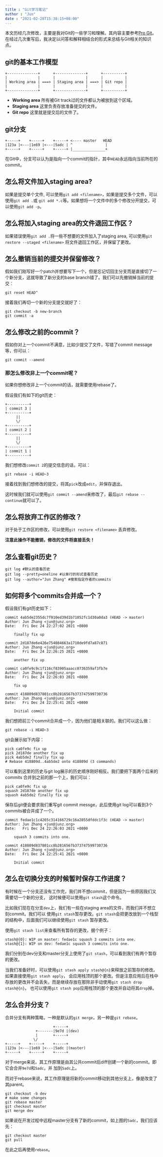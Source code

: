 ```yaml
---
title : "Git学习笔记"
author : "Jun"
date : "2021-02-28T15:38:15+08:00"
---
```


本文历经几次修改，主要是我对Git的一些学习和理解。其内容主要参考[Pro Git](https://git-scm.com/book/en/v2)。
在经过几次重写后，我决定以问答和解释相结合的形式来总结与Git相关的知识点。

## git的基本工作模型
```
+--------------+      +--------------+      +----------+
|              |      |              |      |          |
| Working area | ===> | Staging area | ===> | Git repo |
|              |      |              |      |          |
+--------------+      +--------------+      +----------+
```

- **Working area** 所有被Git track过的文件都认为被放到这个区域。
- **Staging area** 这里负责存放准备提交的文件。
- **Git repo** 这里就是提交后的文件了。

## git分支
```
+-----+    +-----+    +-----+ <---- master   HEAD
|123a |<---|1e69 |<---|5adc | ^               |
+-----+    +-----+    +-----+ |_______________+
```

在Git中，分支可以认为是指向一个commit的指针，其中`HEAD`永远指向当前所在的commit。

## 怎么将文件加入staging area?
如果是提交单个文件, 可以使用`git add <filename>`，如果是提交多个文件，可以使用`git add .`或
`git add *.c`等。如果想将一个文件中的多个修改分开提交，可以使用`git add -p`。

## 怎么将加入staging area的文件退回工作区？
如果错误使用`git add .`将一些不想要的文件加入了staging area, 可以使用`git restore --staged <filename>`
将文件退回工作区，并保留了更改。

## 怎么撤销当前的提交并保留修改？
假如我们刚写好一个patch并想要写下一个，但是忘记切回主分支而是直接切了一个新分支，这就导致了新分支的base branch错了。我们可以先撤销掉当前的提交：
```
git reset HEAD^
```
接着我们再切一个新的分支提交就好了：
```
git checkout -b new-branch
git commit -a
```

## 怎么修改之前的commit？
假如你对上一个commit不满意，比如少提交了文件，写错了commit message等，你可以：
```
git commit --amend
```
### 那怎么修改非上一个commit呢？
如果你想修改非上一个commit的话，就需要使用rebase了。

假设我们有如下的git历史：
```
+----------+
| commit 3 |
+----------+
     ||
	 \/
+----------+
| commit 2 |
+----------+
     ||
	 \/
+----------+
| commit 1 |
+----------+
```
我们想修改`commit 2`的提交信息的话，可以：
```
git rebase -i HEAD~3
```
接着找到我们想修改的提交，将其`pick`改成`edit`，并保存退出。

这时候我们就可以使用`git commit --amend`来修改了，最后`git rebase --continue`就可以了。

## 怎么将放弃工作区的修改？
对于处于工作区的修改，可以使用`git restore <filename>` 丢弃修改。

**注意此操作不能撤销，修改的文件将直接丢失！**

## 怎么查看git历史？
```
git log #默认的查看历史
git log --pretty=oneline #以单行的形式查看历史
git log --author="Jun Zhang" #搜索指定作者的commits
```

## 如何将多个commits合并成一个？
假设我们有git历史如下：
```
commit 4ab5de2355dc7f910ed39d1b71052fc1d30a0da3 (HEAD -> master)
Author: Jun Zhang <jun@junz.org>
Date:   Fri Dec 24 22:27:02 2021 +0800

    finally fix up

commit 2d187de6e426e754084663a1710de9fd7a87c871
Author: Jun Zhang <jun@junz.org>
Date:   Fri Dec 24 22:26:25 2021 +0800

    another fix up

commit ca0fe9c9c1f116cf83905aaacc0736359af3fb7e
Author: Jun Zhang <jun@junz.org>
Date:   Fri Dec 24 22:26:03 2021 +0800

    fix up

commit 418809d837801cc8b2816567b373747599730736
Author: Jun Zhang <jun@junz.org>
Date:   Fri Dec 24 22:25:41 2021 +0800

    Initial commit
```

我们想把前三个commit合并成一个，因为他们是相关联的。我们可以这么做：
```
git rebase -i HEAD~3
```

git会展示如下内容：
```
pick ca0fe9c fix up
pick 2d187de another fix up
pick 4ab5de2 finally fix up
# Rebase 418809d..4ab5de2 onto 418809d (3 commands)
```
可以看到这里的历史与git log展示的历史顺序刚好相反。我们要把下面两个后来的commits
合并到之前的那一个上，我们可以：

```
pick ca0fe9c fix up
squash 2d187de another fix up
squash 4ab5de2 finally fix up
```
保存后git便会要求我们重写git commit messge，此后使用git log可以看到3个commits被合并成了一个。
```
commit fedae1c1c4265c314166729c16a2855dfddc1f3c (HEAD -> master)
Author: Jun Zhang <jun@junz.org>
Date:   Fri Dec 24 22:26:03 2021 +0800

    squash 3 commits into one.

commit 418809d837801cc8b2816567b373747599730736
Author: Jun Zhang <jun@junz.org>
Date:   Fri Dec 24 22:25:41 2021 +0800

    Initial commit
```

## 怎么在切换分支的时候暂时保存工作进度？
有时候在一个分支还没有工作完，我们并不想commit，但是因为一些原因我们又需要切一个新的分支，
这时候便可以使用`git stash`这个命令。

比如我们现在在分支`dev`上，我们有一些在staging area的文件，而我们并不想立刻commit。我们可以
使用`git stash`暂存更改。`git stash`会把更改放到一个栈型的结构中，后面我们可以继续使用`git stash`
暂存更改。

使用`git stash list`来查看所有暂存的更改，据个例子：
```
stash@{0}: WIP on master: fedae1c squash 3 commits into one.
stash@{1}: WIP on dev: fedae1c squash 3 commits into one.
```
我们分别在dev分支和master分支上使用了`git stash`，可以看到我们有两个暂存的更改。

当我们准备好时，可以使用`git stash apply stash@{n}`来释放之前暂存的修改。如果直接使用`git stash apply`，
会应用栈顶的那个更改。但是注意应用后在栈中存放的更改并不会丢失，而是继续存放在那除非手动使用`git stash drop stash@{n}`。
也可以使用`git stash pop`应用栈顶的那个更改并自动将其`drop`掉。

## 怎么合并分支？
合并分支有两种策略，一种是默认的`git merge`，另一种是`git rebase`。
```
                      +-----+
              +-------|9e7d |(dev)
              |       +-----+
             \/
+-----+    +-----+    +-----+
|123a |<---|1e69 |<---|5adc |(master)
+-----+    +-----+    +-----+
```

对于merge来说，其工作原理是由其公共commit后diff创建一个新的commit。即它会合并`9e7d`和`5adc`，并
加到`5adc`上。

而对于rebase来说，其工作原理是将新的commit移动到其他分支上，像是改变了其parent。
```
git checkout -b dev
# make some changes
git rebase master
git checkout master
git merge dev
```
如果说在开发过程中远程master分支有了新的commit，如上图的`5adc`，我们应该先：
```
git checkout master
git pull
```
在此之后再使用`rebase`。
